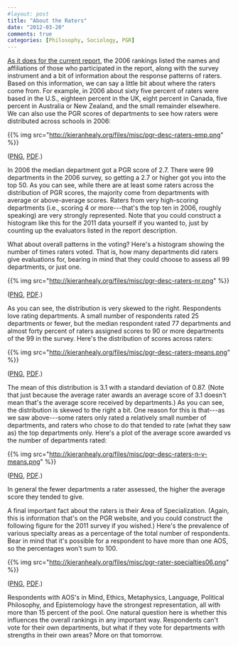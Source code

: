 ```yaml
---
#layout: post
title: "About the Raters"
date: "2012-03-20"
comments: true
categories: [Philosophy, Sociology, PGR]
---
```


[As it does for the current report](http://www.philosophicalgourmet.com/reportdesc.asp), the 2006 rankings listed the names and affiliations of those who participated in the report, along with the survey instrument and a bit of information about the response patterns of raters. Based on this information, we can say a little bit about where the raters come from. For example, in 2006 about sixty five percent of raters were based in the U.S., eighteen percent in the UK, eight percent in Canada, five percent in Australia or New Zealand, and the small remainder elsewhere. We can also use the PGR scores of departments to see how raters were distributed across schools in 2006:

{{% img src="http://kieranhealy.org/files/misc/pgr-desc-raters-emp.png" %}}

(<a href="http://kieranhealy.org/files/misc/pgr-desc-raters-emp.png">PNG</a>, <a href="http://kieranhealy.org/files/misc/pgr-desc-raters-emp.pdf">PDF</a>.) 

In 2006 the median department got a PGR score of 2.7. There were 99 departments in the 2006 survey, so getting a 2.7 or higher got you into the top 50.  As you can see, while there are at least some raters across the distribution of PGR scores, the majority come from departments with average or above-average scores. Raters from very high-scoring departments (i.e., scoring 4 or more---that's the top ten in 2006, roughly speaking) are very strongly represented. Note that you could construct a histogram like this for the 2011 data yourself if you wanted to, just by counting up the evaluators listed in the report description.

What about overall patterns in the voting? Here's a histogram showing the number of times raters voted. That is, how many departments did raters give evaluations for, bearing in mind that they could choose to assess all 99 departments, or just one.

{{% img src="http://kieranhealy.org/files/misc/pgr-desc-raters-nr.png" %}}

(<a href="http://kieranhealy.org/files/misc/pgr-desc-raters-nr.png">PNG</a>, <a href="http://kieranhealy.org/files/misc/pgr-desc-raters-nr.pdf">PDF</a>.) 

As you can see, the distribution is very skewed to the right. Respondents love rating departments. A small number of respondents rated 25 departments or fewer, but the median respondent rated 77 departments and almost forty percent of raters assigned scores to 90 or more departments of the 99 in the survey. Here's the distribution of scores across raters:

{{% img src="http://kieranhealy.org/files/misc/pgr-desc-raters-means.png" %}}

(<a href="http://kieranhealy.org/files/misc/pgr-desc-raters-means.png">PNG</a>, <a href="http://kieranhealy.org/files/misc/pgr-desc-raters-means.pdf">PDF</a>.) 
 
The mean of this distribution is 3.1 with a standard deviation of 0.87. (Note that just because the average rater awards an average score of 3.1 doesn't mean that's the average score received by departments.) As you can see, the distribution is skewed to the right a bit. One reason for this is that---as we saw above---some raters only rated a relatively small number of departments, and raters who chose to do that tended to rate (what they saw as) the top departments only. Here's a plot of the average score awarded vs the number of departments rated:

{{% img src="http://kieranhealy.org/files/misc/pgr-desc-raters-n-v-means.png" %}}

(<a href="http://kieranhealy.org/files/misc/pgr-desc-raters-n-v-means.png">PNG</a>, <a href="http://kieranhealy.org/files/misc/pgr-desc-raters-n-v-means.pdf">PDF</a>.) 
 
In general the fewer departments a rater assessed, the higher the average score they tended to give.

A final important fact about the raters is their Area of Specialization. (Again, this is information that's on the PGR website, and you could construct the following figure for the 2011 survey if you wished.) Here's the prevalence of various specialty areas as a percentage of the total number of respondents. Bear in mind that it's possible for a respondent to have more than one AOS, so the percentages won't sum to 100. 

{{% img src="http://kieranhealy.org/files/misc/pgr-rater-specialties06.png" %}}

(<a href="http://kieranhealy.org/files/misc/pgr-rater-specialties06.png">PNG</a>, <a href="http://kieranhealy.org/files/misc/pgr-rater-specialties06.pdf">PDF</a>.) 
 
Respondents with AOS's in Mind, Ethics, Metaphysics, Language, Political Philosophy, and Epistemology have the strongest representation, all with more than 15 percent of the pool. One natural question here is whether this influences the overall rankings in any important way. Respondents can't vote for their own departments, but what if they vote for departments with strengths in their own areas? More on that tomorrow.

